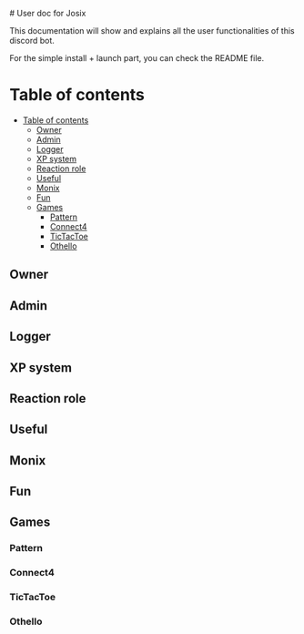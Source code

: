 # User doc for Josix

This documentation will show and explains all the user functionalities of this discord bot.

For the simple install + launch part, you can check the README file.

# Table of contents
- [Table of contents](#table-of-contents)
  - [Owner](#owner)
  - [Admin](#admin)
  - [Logger](#logger)
  - [XP system](#xp-system)
  - [Reaction role](#reaction-role)
  - [Useful](#useful)
  - [Monix](#monix)
  - [Fun](#fun)
  - [Games](#games)
    - [Pattern](#pattern)
    - [Connect4](#connect4)
    - [TicTacToe](#tictactoe)
    - [Othello](#othello)

## Owner

## Admin

## Logger

## XP system

## Reaction role

## Useful

## Monix

## Fun

## Games

### Pattern

### Connect4

### TicTacToe

### Othello